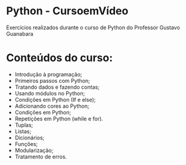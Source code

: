# Python - CursoemVídeo
Exercícios realizados durante o curso de Python do Professor Gustavo Guanabara

# Conteúdos do curso:
- Introdução à programação;
- Primeiros passos com Python;
- Tratando dados e fazendo contas;
- Usando módulos no Python;
- Condições em Python (If e else);
- Adicionando cores ao Python;
- Condições em Python;
- Repetições em Python (while e for).
- Tuplas;
- Listas;
- Dicionários;
- Funções;
- Modularização;
- Tratamento de erros.
